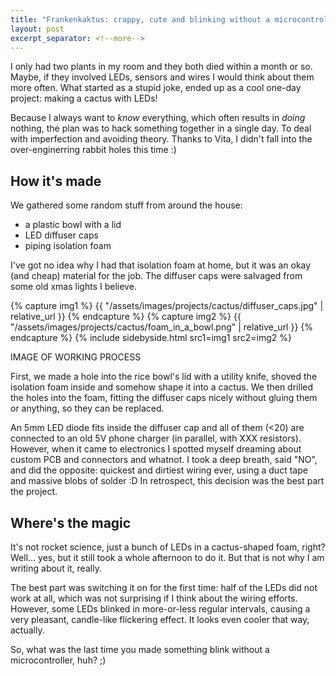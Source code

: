 ```yaml
---
title: "Frankenkaktus: crappy, cute and blinking without a microcontroller"
layout: post
excerpt_separator: <!--more-->
---
```


I only had two plants in my room and they both died within a month or so. Maybe, if they involved LEDs, sensors and wires I would think about them more often. What started as a stupid joke, ended up as a cool one-day project: making a cactus with LEDs!

Because I always want to *know* everything, which often results in *doing* nothing, the plan was to hack something together in a single day. To deal with imperfection and avoiding theory. Thanks to Vita, I didn't fall into the over-enginerring rabbit holes this time :)


## How it's made

We gathered some random stuff from around the house:

- a plastic bowl with a lid
- LED diffuser caps
- piping isolation foam

I've got no idea why I had that isolation foam at home, but it was an okay (and cheap) material for the job. The diffuser caps were salvaged from some old xmas lights I believe.

<!-- <div class="wider side-by-side">
<img src={{ "/assets/images/profile_photo.jpg" | relative_url }} alt="profile_photo"/>
<img src={{ "/assets/images/projects/cactus/diffuser_caps.jpg" | relative_url }} alt="LED diffuser caps" title="LED diffuser caps"/>
<img src={{ "/assets/images/projects/cactus/foam_in_a_bowl.png"  | relative_url }} alt="Piping isolation foam stuck in a plastic bowl" title="Piping isolation foam stuck in a plastic bowl"/>
</div> -->
{% capture img1 %}
{{ "/assets/images/projects/cactus/diffuser_caps.jpg" | relative_url }}
{% endcapture %}
{% capture img2 %}
{{ "/assets/images/projects/cactus/foam_in_a_bowl.png" | relative_url }}
{% endcapture %}
{% include sidebyside.html src1=img1 src2=img2 %}

IMAGE OF WORKING PROCESS

First, we made a hole into the rice bowl's lid with a utility knife, shoved the isolation foam inside and somehow shape it into a cactus. We then drilled the holes into the foam, fitting the diffuser caps nicely without gluing them or anything, so they can be replaced.

An 5mm LED diode fits inside the diffuser cap and all of them (<20) are connected to an old 5V phone charger (in parallel, with XXX resistors). However, when it came to electronics I spotted myself dreaming about custom PCB and connectors and whatnot. I took a deep breath, said "NO", and did the opposite: quickest and dirtiest wiring ever, using a duct tape and massive blobs of solder :D In retrospect, this decision was the best part the project.



## Where's the magic

It's not rocket science, just a bunch of LEDs in a cactus-shaped foam, right? Well... yes, but it still took a whole afternoon to do it. But that is not why I am writing about it, really.

The best part was switching it on for the first time: half of the LEDs did not work at all, which was not surprising if I think about the wiring efforts. However, some LEDs blinked in more-or-less regular intervals, causing a very pleasant, candle-like flickering effect. It looks even cooler that way, actually.

So, what was the last time you made something blink without a microcontroller, huh? ;)

<!--more-->
